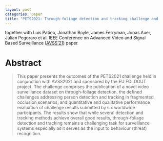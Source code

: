 ```yaml
---
layout: post
categories: paper
title: "PETS2021: Through-foliage detection and tracking challenge and evaluation"
---
```


together with Luis Patino, Jonathan Boyle, James Ferryman, Jonas Auer, Julian Pegoraro et al. IEEE Conference on Advanced Video and Signal Based Surveillance ([AVSS'21](https://doi.org/10.1109/AVSS52988.2021.9663837)) paper.

# Abstract
> This paper presents the outcomes of the PETS2021 challenge held in conjunction with AVSS2021 and sponsored by the EU FOLDOUT project. The challenge comprises the publication of a novel video surveillance dataset on through-foliage detection, the defined challenges addressing person detection and tracking in fragmented occlusion scenarios, and quantitative and qualitative performance evaluation of challenge results submitted by six worldwide participants. The results show that while several detection and tracking methods achieve overall good results, through-foliage detection and tracking remains a challenging task for surveillance systems especially as it serves as the input to behaviour (threat) recognition.
